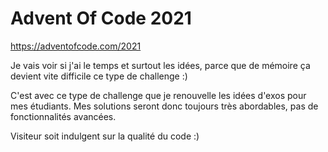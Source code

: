 # Advent Of Code 2021

https://adventofcode.com/2021

Je vais voir si j'ai le temps et surtout les idées, parce que de mémoire ça devient vite difficile ce type de challenge :)

C'est avec ce type de challenge que je renouvelle les idées d'exos pour mes étudiants. Mes solutions seront donc toujours très abordables, pas de fonctionnalités avancées.

Visiteur soit indulgent sur la qualité du code :)